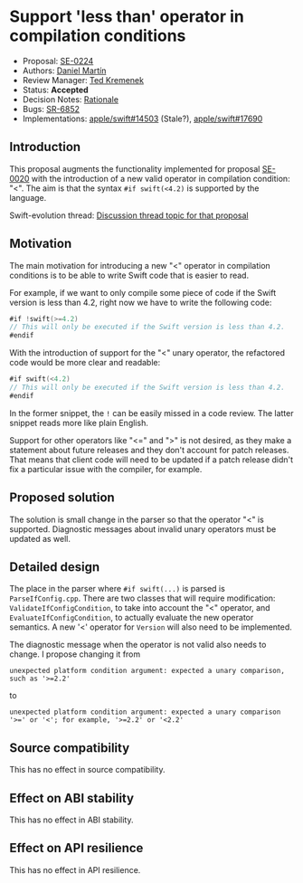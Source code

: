 # Support 'less than' operator in compilation conditions

* Proposal: [SE-0224](0224-ifswift-lessthan-operator.md)
* Authors: [Daniel Martín](https://github.com/danielmartin)
* Review Manager: [Ted Kremenek](https://github.com/tkremenek)
* Status: **Accepted**
* Decision Notes: [Rationale](https://forums.swift.org/t/se-0224-support-less-than-operator-in-compilation-conditions/15213/5)
* Bugs: [SR-6852](https://bugs.swift.org/browse/SR-6852)
* Implementations: [apple/swift#14503](https://github.com/apple/swift/pull/14503) (Stale?), [apple/swift#17690](https://github.com/apple/swift/pull/17960)

## Introduction

This proposal augments the functionality implemented for proposal
[SE-0020](https://github.com/apple/swift-evolution/blob/master/proposals/0020-if-swift-version.md)
with the introduction of a new valid operator in compilation
condition: "<". The aim is that the syntax `#if swift(<4.2)` is
supported by the language.

Swift-evolution thread: [Discussion thread topic for that proposal](https://forums.swift.org/t/support-for-more-operators-in-if-swift-build-configuration-option/14343)

## Motivation

The main motivation for introducing a new "<" operator in compilation
conditions is to be able to write Swift code that is easier to read.

For example, if we want to only compile some piece of code if the
Swift version is less than 4.2, right now we have to write the following
code:

```swift
#if !swift(>=4.2)
// This will only be executed if the Swift version is less than 4.2.
#endif
```

With the introduction of support for the "<" unary operator, the
refactored code would be more clear and readable:

```swift
#if swift(<4.2)
// This will only be executed if the Swift version is less than 4.2.
#endif
```

In the former snippet, the `!` can be easily missed in a code
review. The latter snippet reads more like plain English.

Support for other operators like "<=" and ">" is not desired, as they
make a statement about future releases and they don't account for
patch releases. That means that client code will need to be updated if
a patch release didn't fix a particular issue with the compiler, for
example.

## Proposed solution

The solution is small change in the parser so that the operator "<" is
supported. Diagnostic messages about invalid unary operators must be
updated as well.

## Detailed design

The place in the parser where `#if swift(...)` is parsed is
`ParseIfConfig.cpp`. There are two classes that will require
modification: `ValidateIfConfigCondition`, to take into account the
"<" operator, and `EvaluateIfConfigCondition`, to actually evaluate
the new operator semantics. A new '<' operator for `Version` will also
need to be implemented.

The diagnostic message when the operator is not valid also needs to
change. I propose changing it from

```
unexpected platform condition argument: expected a unary comparison, such as '>=2.2'
```

to

```
unexpected platform condition argument: expected a unary comparison '>=' or '<'; for example, '>=2.2' or '<2.2'
```

## Source compatibility

This has no effect in source compatibility.

## Effect on ABI stability

This has no effect in ABI stability.

## Effect on API resilience

This has no effect in API resilience.
